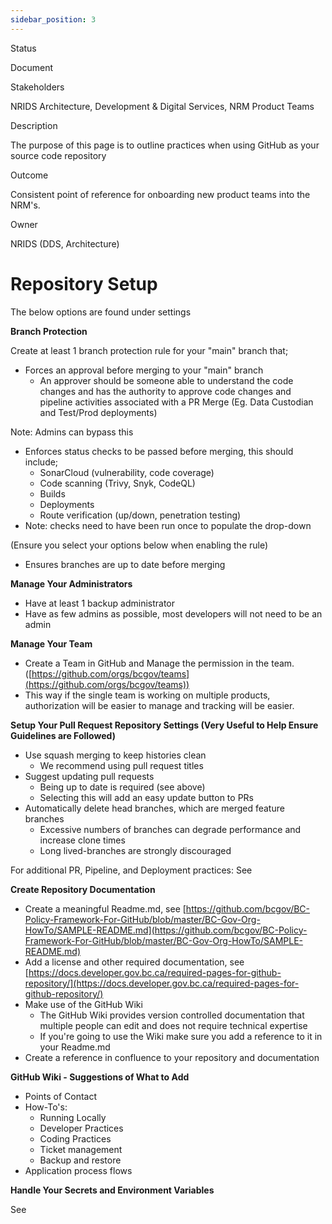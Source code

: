 ```yaml
---
sidebar_position: 3
---
```

Status

Document

Stakeholders

NRIDS Architecture, Development & Digital Services, NRM Product Teams

Description

The purpose of this page is to outline practices when using GitHub as your source code repository

Outcome

Consistent point of reference for onboarding new product teams into the NRM's.

Owner

NRIDS (DDS, Architecture)

Repository Setup
================

The below options are found under settings

**Branch Protection**

Create at least 1 branch protection rule for your "main" branch that;

*   Forces an approval before merging to your "main" branch
    *   An approver should be someone able to understand the code changes and has the authority to approve code changes and pipeline activities associated with a PR Merge (Eg. Data Custodian and Test/Prod deployments)

Note: Admins can bypass this

*   Enforces status checks to be passed before merging, this should include;  
    *   SonarCloud (vulnerability, code coverage)
    *   Code scanning (Trivy, Snyk, CodeQL)
    *   Builds
    *   Deployments
    *   Route verification (up/down, penetration testing)
*   Note: checks need to have been run once to populate the drop-down

(Ensure you select your options below when enabling the rule)

*   Ensures branches are up to date before merging

**Manage Your Administrators**

*   Have at least 1 backup administrator
*   Have as few admins as possible, most developers will not need to be an admin

**Manage Your Team**

*   Create a Team in GitHub and Manage the permission in the team. ([https://github.com/orgs/bcgov/teams](https://github.com/orgs/bcgov/teams))
*   This way if the single team is working on multiple products, authorization will be easier to manage and tracking will be easier.

**Setup Your Pull Request Repository Settings (Very Useful to Help Ensure Guidelines are Followed)**

*   Use squash merging to keep histories clean
    *   We recommend using pull request titles
*   Suggest updating pull requests
    *   Being up to date is required (see above)
    *   Selecting this will add an easy update button to PRs
*   Automatically delete head branches, which are merged feature branches
    *   Excessive numbers of branches can degrade performance and increase clone times
    *   Long lived-branches are strongly discouraged

For additional PR, Pipeline, and Deployment practices: See

**Create Repository Documentation**

*   Create a meaningful Readme.md, see [https://github.com/bcgov/BC-Policy-Framework-For-GitHub/blob/master/BC-Gov-Org-HowTo/SAMPLE-README.md](https://github.com/bcgov/BC-Policy-Framework-For-GitHub/blob/master/BC-Gov-Org-HowTo/SAMPLE-README.md)
*   Add a license and other required documentation, see [https://docs.developer.gov.bc.ca/required-pages-for-github-repository/](https://docs.developer.gov.bc.ca/required-pages-for-github-repository/)
*   Make use of the GitHub Wiki
    *   The GitHub Wiki provides version controlled documentation that multiple people can edit and does not require technical expertise
    *   If you're going to use the Wiki make sure you add a reference to it in your Readme.md
*   Create a reference in confluence to your repository and documentation

**GitHub Wiki - Suggestions of What to Add**

*   Points of Contact
*   How-To's:
    *   Running Locally
    *   Developer Practices
    *   Coding Practices
    *   Ticket management
    *   Backup and restore 
*   Application process flows

**Handle Your Secrets and Environment Variables**

See
